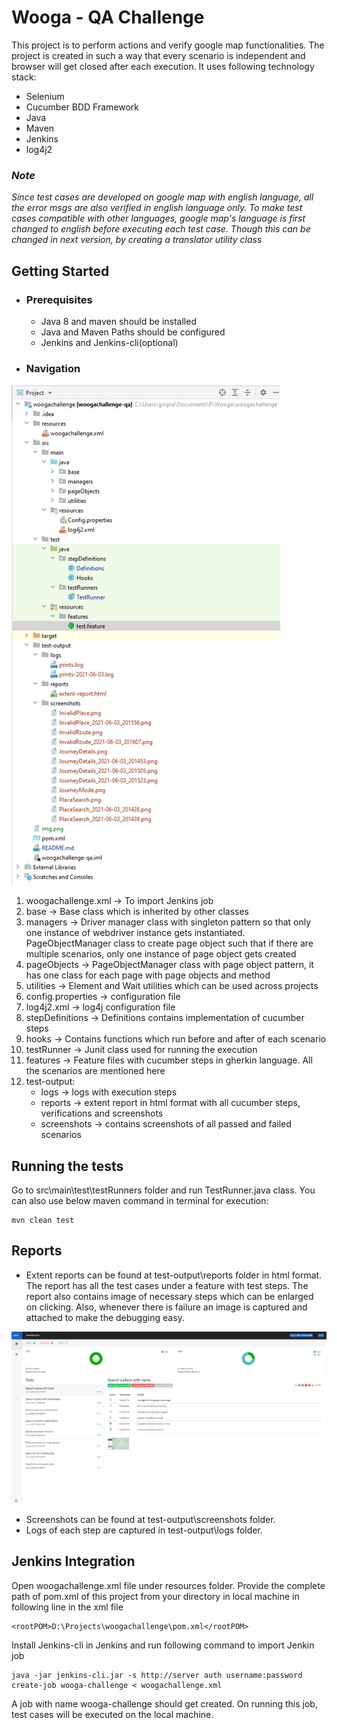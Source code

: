 # Wooga - QA Challenge

This project is to perform actions and verify google map functionalities. The project is created in such a way that
every scenario is independent and browser will get closed after each execution. It uses following technology stack:

- Selenium
- Cucumber BDD Framework
- Java
- Maven
- Jenkins
- log4j2

### _Note_

_Since test cases are developed on google map with english language, all the error msgs are also verified in english
language only. To make test cases compatible with other languages, google map's language is first changed to english
before executing each test case. Though this can be changed in next version, by creating a translator utility class_

## Getting Started

- ### Prerequisites
    - Java 8 and maven should be installed
    - Java and Maven Paths should be configured
    - Jenkins and Jenkins-cli(optional)

- ### Navigation

![img.png](img.png)

1. woogachallenge.xml ->  To import Jenkins job
2. base -> Base class which is inherited by other classes
3. managers -> Driver manager class with singleton pattern so that only one instance of webdriver instance gets
   instantiated. PageObjectManager class to create page object such that if there are multiple scenarios, only one
   instance of page object gets created
4. pageObjects -> PageObjectManager class with page object pattern, it has one class for each page with page objects and
   method
5. utilities -> Element and Wait utilities which can be used across projects
6. config.properties -> configuration file
7. log4j2.xml -> log4j configuration file
8. stepDefinitions -> Definitions contains implementation of cucumber steps
9. hooks -> Contains functions which run before and after of each scenario
10. testRunner -> Junit class used for running the execution
11. features -> Feature files with cucumber steps in gherkin language. All the scenarios are mentioned here
12. test-output:
    - logs -> logs with execution steps
    - reports -> extent report in html format with all cucumber steps, verifications and screenshots
    - screenshots -> contains screenshots of all passed and failed scenarios

## Running the tests

Go to src\main\test\testRunners folder and run TestRunner.java class. You can also use below maven command in terminal
for execution:

 ```
 mvn clean test
 ```

## Reports

- Extent reports can be found at test-output\reports folder in html format. The report has all the test cases under a
  feature with test steps. The report also contains image of necessary steps which can be enlarged on clicking. Also,
  whenever there is failure an image is captured and attached to make the debugging easy.

![img_1.png](img_1.png)

- Screenshots can be found at test-output\screenshots folder.
- Logs of each step are captured in test-output\logs folder.

## Jenkins Integration

Open woogachallenge.xml file under resources folder. Provide the complete path of pom.xml of this project from your
directory in local machine in following line in the xml file

 ```
<rootPOM>D:\Projects\woogachallenge\pom.xml</rootPOM>
 ```

Install Jenkins-cli in Jenkins and run following command to import Jenkin job

 ```
java -jar jenkins-cli.jar -s http://server auth username:password create-job wooga-challenge < woogachallenge.xml
 ```

A job with name wooga-challenge should get created. On running this job, test cases will be executed on the local
machine.

